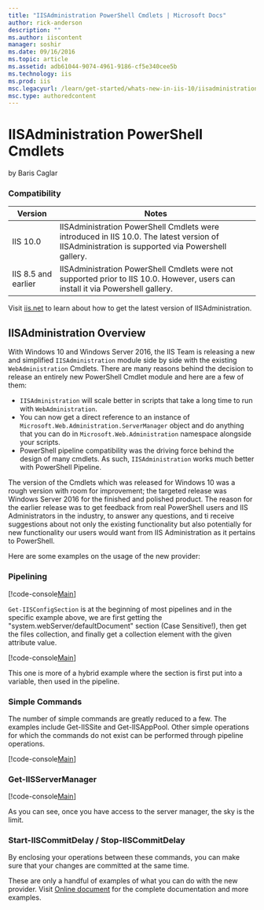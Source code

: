 ```yaml
---
title: "IISAdministration PowerShell Cmdlets | Microsoft Docs"
author: rick-anderson
description: ""
ms.author: iiscontent
manager: soshir
ms.date: 09/16/2016
ms.topic: article
ms.assetid: adb61044-9074-4961-9186-cf5e340cee5b
ms.technology: iis
ms.prod: iis
msc.legacyurl: /learn/get-started/whats-new-in-iis-10/iisadministration-powershell-cmdlets
msc.type: authoredcontent
---
```

IISAdministration PowerShell Cmdlets
====================
by Baris Caglar

### Compatibility


| Version | Notes |
| --- | --- |
| IIS 10.0 | IISAdministration PowerShell Cmdlets were introduced in IIS 10.0. The latest version of IISAdministration is supported via Powershell gallery. |
| IIS 8.5 and earlier | IISAdministration PowerShell Cmdlets were not supported prior to IIS 10.0. However, users can install it via Powershell gallery. |

Visit [iis.net](https://blogs.iis.net/iisteam/introducing-iisadministration-in-the-powershell-gallery "Introducing IISAdministration in the Powershell gallery") to learn about how to get the latest version of IISAdministration.

## IISAdministration Overview

With Windows 10 and Windows Server 2016, the IIS Team is releasing a new and simplified `IISAdministration` module side by side with the existing `WebAdministration` Cmdlets. There are many reasons behind the decision to release an entirely new PowerShell Cmdlet module and here are a few of them:

- `IISAdministration` will scale better in scripts that take a long time to run with `WebAdministration`.
- You can now get a direct reference to an instance of `Microsoft.Web.Administration.ServerManager` object and do anything that you can do in `Microsoft.Web.Administration` namespace alongside your scripts.
- PowerShell pipeline compatibility was the driving force behind the design of many cmdlets. As such, `IISAdministration` works much better with PowerShell Pipeline.

The version of the Cmdlets which was released for Windows 10 was a rough version with room for improvement; the targeted release was Windows Server 2016 for the finished and polished product. The reason for the earlier release was to get feedback from real PowerShell users and IIS Administrators in the industry, to answer any questions, and ti receive suggestions about not only the existing functionality but also potentially for new functionality our users would want from IIS Administration as it pertains to PowerShell.

Here are some examples on the usage of the new provider:

### Pipelining

[!code-console[Main](iisadministration-powershell-cmdlets/samples/sample1.cmd)]

`Get-IISConfigSection` is at the beginning of most pipelines and in the specific example above, we are first getting the &quot;system.webServer/defaultDocument&quot; section (Case Sensitive!), then get the files collection, and finally get a collection element with the given attribute value.

[!code-console[Main](iisadministration-powershell-cmdlets/samples/sample2.cmd)]

This one is more of a hybrid example where the section is first put into a variable, then used in the pipeline.

### Simple Commands

The number of simple commands are greatly reduced to a few. The examples include Get-IISSite and Get-IISAppPool. Other simple operations for which the commands do not exist can be performed through pipeline operations.

[!code-console[Main](iisadministration-powershell-cmdlets/samples/sample3.cmd)]

### Get-IISServerManager

[!code-console[Main](iisadministration-powershell-cmdlets/samples/sample4.cmd)]

As you can see, once you have access to the server manager, the sky is the limit.

### Start-IISCommitDelay / Stop-IISCommitDelay

By enclosing your operations between these commands, you can make sure that your changes are committed at the same time.

These are only a handful of examples of what you can do with the new provider. Visit [Online document](https://docs.microsoft.com/en-us/powershell/module/iisadministration/?view=win10-ps "IISAdministration") for the complete documentation and more examples.